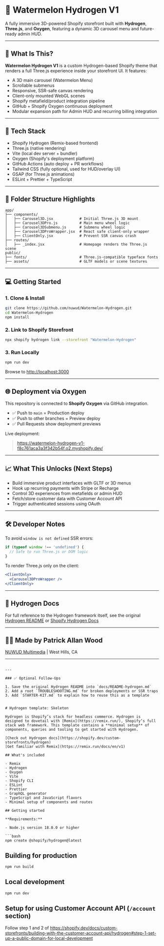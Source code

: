 # 🍉 Watermelon Hydrogen V1

A fully immersive 3D-powered Shopify storefront built with **Hydrogen**, **Three.js**, and **Oxygen**, featuring a dynamic 3D carousel menu and future-ready admin HUD.

---

## 🚀 What Is This?

**Watermelon Hydrogen V1** is a custom Hydrogen-based Shopify theme that renders a full Three.js experience inside your storefront UI. It features:

- A 3D main carousel (Watermelon Menu)
- Scrollable submenus
- Responsive, SSR-safe canvas rendering
- Client-only mounted WebGL scenes
- Shopify metafield/product integration pipeline
- GitHub + Shopify Oxygen continuous deployment
- Modular expansion path for Admin HUD and recurring billing integration

---

## 🧠 Tech Stack

- Shopify Hydrogen (Remix-based frontend)
- Three.js (native rendering)
- Vite (local dev server + bundler)
- Oxygen (Shopify's deployment platform)
- GitHub Actions (auto deploy + PR workflows)
- Tailwind CSS (fully optional, used for HUD/overlay UI)
- GSAP (for Three.js animations)
- ESLint + Prettier + TypeScript

---

## 📂 Folder Structure Highlights

```
app/
├── components/
│   ├── Carousel3D.jsx            # Initial Three.js 3D mount
│   ├── Carousel3DPro.js          # Main menu wheel logic
│   ├── Carousel3DSubmenu.js      # Submenu wheel logic
│   ├── Carousel3DProWrapper.jsx  # React safe client-only wrapper
│   ├── ClientOnly.jsx            # Prevent SSR canvas crash
├── routes/
│   ├── _index.jsx                # Homepage renders the Three.js scene
public/
├── fonts/                        # Three.js-compatible typeface fonts
├── assets/                       # GLTF models or scene textures
```

---

## 💻 Getting Started

### 1. Clone & Install
```bash
git clone https://github.com/nuwud/Watermelon-Hydrogen.git
cd Watermelon-Hydrogen
npm install
```

### 2. Link to Shopify Storefront
```bash
npx shopify hydrogen link --storefront "Watermelon-Hydrogen"
```

### 3. Run Locally
```bash
npm run dev
```
Browse to [http://localhost:3000](http://localhost:3000)

---

## 🌐 Deployment via Oxygen

This repository is connected to **Shopify Oxygen** via GitHub integration.

- ✅ Push to `main` = Production deploy
- ✅ Push to other branches = Preview deploy
- ✅ Pull Requests show deployment previews

Live deployment:
> https://watermelon-hydrogen-v1-f8c761aca3a3f342b54f.o2.myshopify.dev/

---

## 📈 What This Unlocks (Next Steps)

- Build immersive product interfaces with GLTF or 3D menus
- Hook up recurring payments with Stripe or Recharge
- Control 3D experiences from metafields or admin HUD
- Fetch/store customer data with Customer Account API
- Trigger authenticated sessions using OAuth

---

## 🛠 Developer Notes

To avoid `window is not defined` SSR errors:
```js
if (typeof window !== 'undefined') {
  // Safe to run Three.js or DOM logic
}
```

To render Three.js only on the client:
```jsx
<ClientOnly>
  <Carousel3DProWrapper />
</ClientOnly>
```

---

## 📄 Hydrogen Docs

For full reference to the Hydrogen framework itself, see the original [Hydrogen README](docs/README-hydrogen.md) or [Shopify Hydrogen Docs](https://shopify.dev/custom-storefronts/hydrogen)

---

## 👨‍💻 Made by Patrick Allan Wood
[NUWUD Multimedia](https://nuwud.net) | West Hills, CA

---
```

---

### ✅ Optional Follow-Ups

1. Save the original Hydrogen README into `docs/README-hydrogen.md`
2. Add a root `TROUBLESHOOTING.md` for broken deployments or SSR traps
3. Add `STARTER-KIT.md` to explain how to reuse this as a template


# Hydrogen template: Skeleton

Hydrogen is Shopify’s stack for headless commerce. Hydrogen is designed to dovetail with [Remix](https://remix.run/), Shopify’s full stack web framework. This template contains a **minimal setup** of components, queries and tooling to get started with Hydrogen.

[Check out Hydrogen docs](https://shopify.dev/custom-storefronts/hydrogen)
[Get familiar with Remix](https://remix.run/docs/en/v1)

## What's included

- Remix
- Hydrogen
- Oxygen
- Vite
- Shopify CLI
- ESLint
- Prettier
- GraphQL generator
- TypeScript and JavaScript flavors
- Minimal setup of components and routes

## Getting started

**Requirements:**

- Node.js version 18.0.0 or higher

```bash
npm create @shopify/hydrogen@latest
```

## Building for production

```bash
npm run build
```

## Local development

```bash
npm run dev
```

## Setup for using Customer Account API (`/account` section)

Follow step 1 and 2 of <https://shopify.dev/docs/custom-storefronts/building-with-the-customer-account-api/hydrogen#step-1-set-up-a-public-domain-for-local-development>
